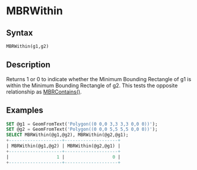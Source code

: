 # MBRWithin

## Syntax

```sql
MBRWithin(g1,g2)
```

## Description

Returns 1 or 0 to indicate whether the Minimum Bounding Rectangle of
g1 is within the Minimum Bounding Rectangle of g2. This tests the
opposite relationship as [MBRContains()](/sql-statements-structure/geographic-geometric-features/mbr-minimum-bounding-rectangle/mbrcontains).

## Examples

```sql
SET @g1 = GeomFromText('Polygon((0 0,0 3,3 3,3 0,0 0))');
SET @g2 = GeomFromText('Polygon((0 0,0 5,5 5,5 0,0 0))');
SELECT MBRWithin(@g1,@g2), MBRWithin(@g2,@g1);
+--------------------+--------------------+
| MBRWithin(@g1,@g2) | MBRWithin(@g2,@g1) |
+--------------------+--------------------+
|                  1 |                  0 |
+--------------------+--------------------+
```